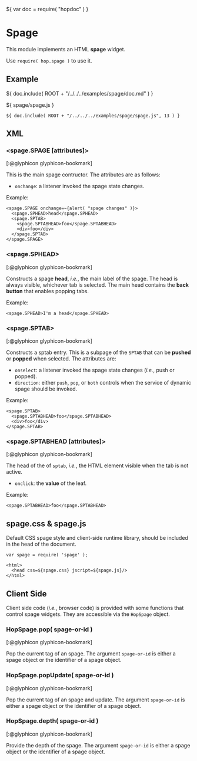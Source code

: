 ${ var doc = require( "hopdoc" ) }

Spage
=====

This module implements an HTML __spage__ widget. 

Use `require( hop.spage )` to use it.

Example
-------

${ doc.include( ROOT + "/../../../examples/spage/doc.md" ) }

${ <span class="label label-info">spage/spage.js</span> }

```hopscript
${ doc.include( ROOT + "/../../../examples/spage/spage.js", 13 ) }
```

XML
---

### <spage.SPAGE [attributes]> ###
[:@glyphicon glyphicon-bookmark]

This is the main spage contructor. The attributes are as follows:

 * `onchange`: a listener invoked the spage state changes.

Example:

```hopscript
<spage.SPAGE onchange=~{alert( "spage changes" )}>
  <spage.SPHEAD>head</spage.SPHEAD>
  <spage.SPTAB>
    <spage.SPTABHEAD>foo</spage.SPTABHEAD>
    <div>foo</div>
  </spage.SPTAB>
</spage.SPAGE>
```

### <spage.SPHEAD> ###
[:@glyphicon glyphicon-bookmark]

Constructs a spage __head__, _i.e._, the main label of the spage. The head
is always visible, whichever tab is selected. The main head contains
the __back button__ that enables popping tabs.

Example:

```hopscript
<spage.SPHEAD>I'm a head</spage.SPHEAD>
```

### <spage.SPTAB> ###
[:@glyphicon glyphicon-bookmark]

Constructs a sptab entry. This is a subpage of the `SPTAB` that can be
__pushed__ or __popped__ when selected. The attributes are:

* `onselect`: a listener invoked the spage state changes (_i.e._, push
or popped).
* `direction`: either `push`, `pop`, or `both` controls when the service
of dynamic spage should be invoked.

Example:

```hopscript
<spage.SPTAB>
  <spage.SPTABHEAD>foo</spage.SPTABHEAD>
  <div>foo</div>
</spage.SPTAB>
```

### <spage.SPTABHEAD [attributes]> ###
[:@glyphicon glyphicon-bookmark]

The head of the of `sptab`, _i.e._, the HTML element visible when
the tab is not active.

 * `onclick`: the __value__ of the leaf.

Example:

```hopscript
<spage.SPTABHEAD>foo</spage.SPTABHEAD>
```

## spage.css & spage.js ##

Default CSS spage style and client-side runtime library, should be
included in the head of the document.

```hopscript
var spage = require( 'spage' );

<html>
  <head css=${spage.css} jscript=${spage.js}/>
</html>
```

Client Side
-----------

Client side code (_i.e._, browser code) is provided with some functions
that control spage widgets. They are accessible via the `HopSpage` object.

### HopSpage.pop( spage-or-id ) ###
[:@glyphicon glyphicon-bookmark]

Pop the current tag of an spage. The argument `spage-or-id` is either a
spage object or the identifier of a spage object.


### HopSpage.popUpdate( spage-or-id ) ###
[:@glyphicon glyphicon-bookmark]

Pop the current tag of an spage and update. The argument `spage-or-id`
is either a spage object or the identifier of a spage object.

### HopSpage.depth( spage-or-id ) ###
[:@glyphicon glyphicon-bookmark]

Provide the depth of the spage. The argument `spage-or-id` is either a
spage object or the identifier of a spage object.
